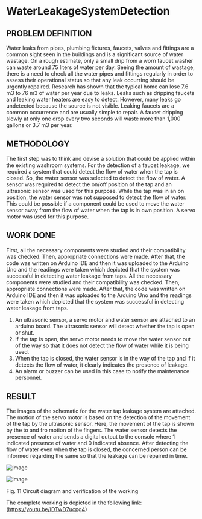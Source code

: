 # WaterLeakageSystemDetection
## PROBLEM DEFINITION
Water leaks from pipes, plumbing fixtures, faucets, valves and fittings are a common sight seen in the buildings and is a significant source of water wastage. On a rough estimate, only a small drip from a worn faucet washer can waste around 75 liters of water per day. Seeing the amount of wastage, there is a need to check all the water pipes and fittings regularly in order to assess their operational status so that any leak occurring should be urgently repaired. Research has shown that the typical home can lose 7.6 m3 to 76 m3 of water per year due to leaks. Leaks such as dripping faucets and leaking water heaters are easy to detect. However, many leaks go undetected because the source is not visible. Leaking faucets are a common occurrence and are usually simple to repair. A faucet dripping slowly at only one drop every two seconds will waste more than 1,000 gallons or 3.7 m3 per year.
## METHODOLOGY
The first step was to think and devise a solution that could be applied within the existing washroom systems. For the detection of a faucet leakage, we required a system that could detect the flow of water when the tap is closed. So, the water sensor was selected to detect the flow of water. A sensor was required to detect the on/off position of the tap and an ultrasonic sensor was used for this purpose. While the tap was in an on position, the water sensor was not supposed to detect the flow of water. This could be possible if a component could be used to move the water sensor away from the flow of water when the tap is in own position. A servo motor was used for this purpose.
## WORK DONE
First, all the necessary components were studied and their compatibility was checked. Then, appropriate connections were made. After that, the code was written on Arduino IDE and then it was uploaded to the Arduino Uno and the readings were taken which depicted that the system was successful in detecting water leakage from taps. All the necessary components were studied and their compatibility was checked. Then, appropriate connections were made. After that, the code was written on Arduino IDE and then it was uploaded to the Arduino Uno and the readings were taken which depicted that the system was successful in detecting water leakage from taps.
1. An ultrasonic sensor, a servo motor and water sensor are attached to an arduino board. The ultrasonic sensor will detect whether the tap is open or shut.
2. If the tap is open, the servo motor needs to move the water sensor out of the way so that it does not detect the flow of water while it is being used.
3. When the tap is closed, the water sensor is in the way of the tap and if it detects the flow of water, it clearly indicates the presence of leakage.
4. An alarm or buzzer can be used in this case to notify the maintenance personnel.
## RESULT
The images of the schematic for the water tap leakage system are attached. The motion of the servo motor is based on the detection of the movement of the tap by the ultrasonic sensor. Here, the movement of the tap is shown by the to and fro motion of the fingers. The water sensor detects the presence of water and sends a digital output to the console where 1 indicated presence of water and 0 indicated absence. After detecting the flow of water even when the tap is closed, the concerned person can be informed regarding the same so that the leakage can be repaired in time.

![image](https://user-images.githubusercontent.com/32418411/133656093-1b16848a-0f48-4309-8b03-f39648b5c162.png)

![image](https://user-images.githubusercontent.com/32418411/133656107-2b77abbc-cae6-4fa7-b15c-28f73e8b34be.png)


Fig. 11 Circuit diagram and verification of the working

The complete working is depicted in the following link: (https://youtu.be/IDTwD7ucpg4)

